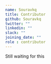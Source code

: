 ```yaml
---
name: Souravkq
title: Contributor
github: Souravkq
twitter: ""
linkedin: ""
slack: ""
joining_date: ""
role : contributor
---
```


Still waiting for this
